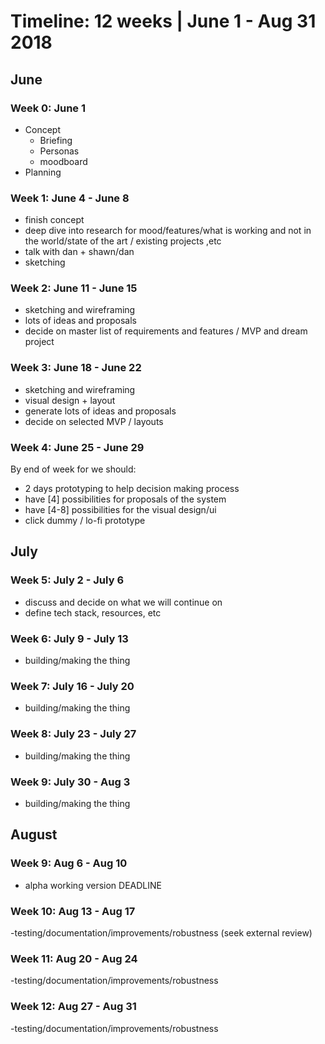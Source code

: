 # Timeline: 12 weeks | June 1 - Aug 31 2018

## June

### Week 0: June 1

* Concept
    - Briefing 
    - Personas
    - moodboard
* Planning

### Week 1: June 4 - June 8
- finish concept 
- deep dive into research for mood/features/what is working and not in the world/state of the art / existing projects ,etc
- talk with dan + shawn/dan
- sketching

### Week 2: June 11 - June 15

- sketching and wireframing
- lots of ideas and proposals
- decide on master list of requirements and features / MVP and dream project

### Week 3: June 18 - June 22
- sketching and wireframing
- visual design + layout
- generate lots of ideas and proposals
- decide on selected MVP / layouts 

### Week 4: June 25 - June 29
By end of week for we should:
- 2 days prototyping to help decision making process
- have [4] possibilities for proposals of the system
- have [4-8] possibilities for the visual design/ui
- click dummy / lo-fi prototype


## July 

### Week 5: July 2 - July 6
- discuss and decide on what we will continue on
- define tech stack, resources, etc

### Week 6: July 9 - July 13
- building/making the thing

### Week 7: July 16 - July 20
- building/making the thing

### Week 8: July 23 - July 27
- building/making the thing

### Week 9: July 30 - Aug 3
- building/making the thing


## August

### Week 9: Aug 6 - Aug 10
- alpha working version DEADLINE

### Week 10: Aug 13 - Aug 17
-testing/documentation/improvements/robustness (seek external review)
### Week 11: Aug 20 - Aug 24
-testing/documentation/improvements/robustness
### Week 12: Aug 27 - Aug 31
-testing/documentation/improvements/robustness






